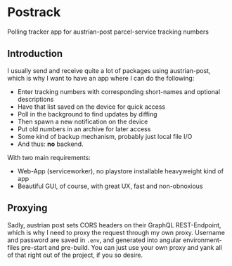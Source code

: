 # Postrack

Polling tracker app for austrian-post parcel-service tracking numbers

## Introduction

I usually send and receive quite a lot of packages using austrian-post, which is why I want to have an app where I can do the following:

* Enter tracking numbers with corresponding short-names and optional descriptions
* Have that list saved on the device for quick access
* Poll in the background to find updates by diffing
* Then spawn a new notification on the device
* Put old numbers in an archive for later access
* Some kind of backup mechanism, probably just local file I/O
* And thus: **no** backend.

With two main requirements:

* Web-App (serviceworker), no playstore installable heavyweight kind of app
* Beautiful GUI, of course, with great UX, fast and non-obnoxious

## Proxying

Sadly, austrian post sets CORS headers on their GraphQL REST-Endpoint, which is why I need to proxy the request through my own proxy. Username and password are saved in `.env`, and generated into angular environment-files pre-start and pre-build. You can just use your own proxy and yank all of that right out of the project, if you so desire.